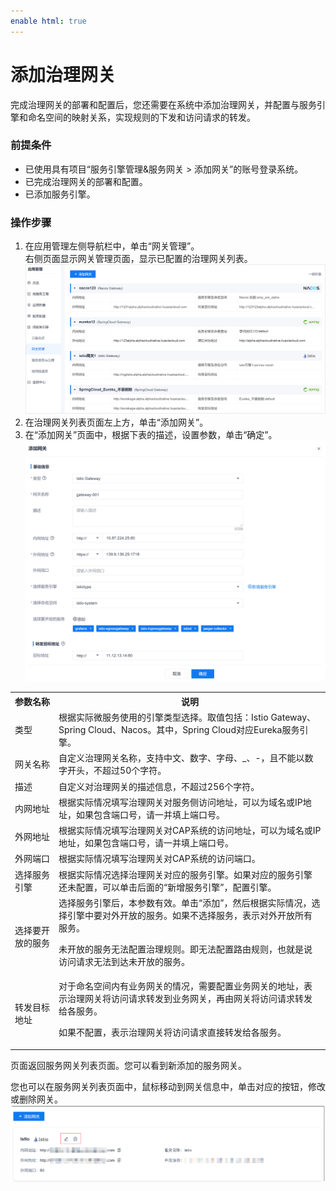 ```yaml
---
enable html: true
---
```

# 添加治理网关

完成治理网关的部署和配置后，您还需要在系统中添加治理网关，并配置与服务引擎和命名空间的映射关系，实现规则的下发和访问请求的转发。

### 前提条件    
* 已使用具有项目“服务引擎管理&服务网关 > 添加网关”的账号登录系统。
* 已完成治理网关的部署和配置。
* 已添加服务引擎。


### 操作步骤
1. 在应用管理左侧导航栏中，单击“网关管理”。      
  右侧页面显示网关管理页面，显示已配置的治理网关列表。    
  ![](fig/应用管理-网关01.png)               
2. 在治理网关列表页面左上方，单击“添加网关”。
3. 在“添加网关”页面中，根据下表的描述，设置参数，单击“确定”。       
  ![](fig/应用管理-网关02.png)                       
  <table>
<tr>
   <th>参数名称</th>
    <th>说明</th>
</tr>
<tr>
    <td>类型</td>
    <td>根据实际微服务使用的引擎类型选择。取值包括：Istio Gateway、Spring Cloud、Nacos。其中，Spring Cloud对应Eureka服务引擎。</td>
</tr>
<tr>
    <td>网关名称</td>
    <td>自定义治理网关名称，支持中文、数字、字母、_、-，且不能以数字开头，不超过50个字符。</td>
</tr>
<tr>
    <td>描述</td>
    <td>自定义对治理网关的描述信息，不超过256个字符。</td>
</tr>
<tr>
    <td>内网地址</td>
    <td>根据实际情况填写治理网关对服务侧访问地址，可以为域名或IP地址，如果包含端口号，请一并填上端口号。</td>
</tr>
<tr>
    <td>外网地址</td>
    <td>根据实际情况填写治理网关对CAP系统的访问地址，可以为域名或IP地址，如果包含端口号，请一并填上端口号。</td>
</tr>
<tr>
    <td>外网端口</td>
    <td>根据实际情况填写治理网关对CAP系统的访问端口。</td>
</tr>
<tr>
    <td>选择服务引擎</td>
    <td>根据实际情况选择治理网关对应的服务引擎。如果对应的服务引擎还未配置，可以单击后面的“新增服务引擎”，配置引擎。</td>
</tr>
<tr>
    <td>选择要开放的服务</td>
    <td>选择服务引擎后，本参数有效。单击“添加”，然后根据实际情况，选择引擎中要对外开放的服务。如果不选择服务，表示对外开放所有服务。<p>未开放的服务无法配置治理规则。即无法配置路由规则，也就是说访问请求无法到达未开放的服务。</p></td>
</tr>
<tr>
    <td>转发目标地址</td>
    <td>对于命名空间内有业务网关的情况，需要配置业务网关的地址，表示治理网关将访问请求转发到业务网关，再由网关将访问请求转发给各服务。<p>如果不配置，表示治理网关将访问请求直接转发给各服务。</p></td>
</tr>
</table>

页面返回服务网关列表页面。您可以看到新添加的服务网关。        

您也可以在服务网关列表页面中，鼠标移动到网关信息中，单击对应的按钮，修改或删除网关。         
<img src="fig/应用管理-网关-修改.png" style="zoom:50%"> 
